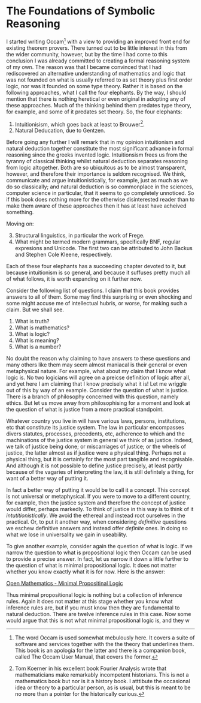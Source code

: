 # The Foundations of Symbolic Reasoning

I started writing Occam[^1] with a view to providing an improved front end for existing theorem provers.
There turned out to be little interest in this from the wider community, however, but by the time I had come to this conclusion I was already committed to creating a formal reasoning system of my own.
The reason was that I became convinced that I had rediscovered an alternative understanding of mathematics and logic that was not founded on what is usually referred to as set theory plus first order logic, nor was it founded on some type theory. 
Rather it is based on the following approaches, what I call the four elephants.
By the way, I should mention that there is nothing heretical or even original in adopting any of these approaches.
Much of the thinking behind them predates type theory, for example, and some of it predates set theory.
So, the four elephants:

1. Intuitionisism, which goes back at least to Brouwer[^2].
2. Natural Deducation, due to Gentzen.

Before going any further I will remark that in my opinion intuitionism and natural deduction together constitute the most significant advance in formal reasoning since the greeks invented logic.
Intuitionsism frees us from the tyranny of classical thinking whilst natural deduction separates reasoning from logic altogether.
Both are so ubiquitous as to be almost transparent, however, and therefore their importance is seldom recognised.
We think, communicate and argue intuitionistically, for example, just as much as we do so classically;
and natural deduction is so commonplace in the sciences, computer science in particular, that it seems to go completely unnoticed.
So if this book does nothing more for the otherwise disinterested reader than to make them aware of these approaches then it has at least have acheived something.

Moving on:

3. Structural linguistics, in particular the work of Frege.
4. What might be termed modern grammars, specifically BNF, regular expresions and Unicode. 
The first two can be attributed to John Backus and Stephen Cole Kleene, respectively.

Each of these four elephants has a succeeding chapter devoted to it,
but because intuitionism is so general, and because it suffuses pretty much all of what follows, it is worth expanding on it further now.

Consider the following list of questions.
I claim that this book provides answers to all of them.
Some may find this surprising or even shocking and some might accuse me of intellectual hubris, or worse, for making such a claim.
But we shall see.

1. What is truth?
2. What is mathematics?
3. What is logic?
4. What is meaning? 
5. What is a number? 

No doubt the reason why claiming to have answers to these questions and many others like them may seem almost maniacal is their general or even metaphysical nature. 
For example, what about my claim that I know what logic is.
No two logicians will agree on a preicse definition of logic after all, and yet here I am claiming that I know precisely what it is! Let me wriggle out of this by way of an example. 
Consider the question of what is justice.
There is a branch of philosophy concerned with this question, namely ethics.
But let us move away from philosophising for a moment and look at the question of what is justice from a more practical standpoint.

Whatever country you live in will have various laws, persons, institutions, etc that constitute its justice system.
The law in particular encompasses divers statutes, processes, precedents, etc, adherence to which and the machinations of the justice system in general we think of as justice.
Indeed, we talk of justice being done; or miscarriages of justice; or the wheels of justice, the latter almost as if justice were a physical thing.
Perhaps not a physical thing, but it is certainly for the most part tangible and recognisable.
And although it is not possible to define justice precisely, at least partly because of the vagaries of interpreting the law, it is still defintely a thing, for want of a better way of putting it.

In fact a better way of putting it would be to call it a concept.
This concept is not universal or metaphysical.
If you were to move to a different country, for example, then the justice system and therefore the concept of justice would differ, perhaps markedly.
To think of justice in this way is to think of it *intutitionistically*.
We avoid the ethereal and instead root ourselves in the practical.
Or, to put it another way, when considering *definitive* questions we eschew definitive answers and instead offer *definite* ones.
In doing so what we lose in universality we gain in useability.

To give another example, consider again the question of what is logic.
If we narrow the question to what is propositional logic then Occam can be used to provide a precise answer.
In fact, let us narrow it down a little further to the question of what is minimal propositional logic.
It does not matter whether you know exactly what it is for now.
Here is the answer:

[Open Mathematics - Minimal Propositinal Logic](https://openmathematics.org/package/minimal-propositional-logic)

Thus minimal propositional logic is nothing but a collection of inference rules.
Again it does not matter at this stage whether you know what inference rules are, but if you must know then they are fundamental to natural deduction.
There are twelve inference rules in this case.
Now some would argue that this is not what minimal propositional logic is, and they w

[^1]: The word Occam is used somewhat mebulously here.
It covers a suite of software and services together with the the theory that underlines them.
This book is an apologia for the latter and there is a companion book, called The Occam User Manual, that covers the former.

[^2]: Tom Koerner in his excellent book Fourier Analysis wrote that mathematicians make remarkably incompetent historians.
This is not a mathematics book but nor is it a history book.
I atttibute the occasional idea or theory to a particular person, as is usual, but this is meant to be no more than a pointer for the historically curious.
